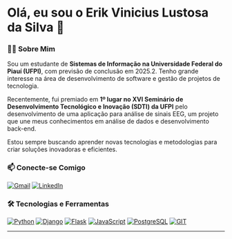 # Olá, eu sou o Erik Vinicius Lustosa da Silva 👋

### 👨‍💻 Sobre Mim
<p>
  Sou um estudante de <strong>Sistemas de Informação na Universidade Federal do Piauí (UFPI)</strong>, com previsão de conclusão em 2025.2. Tenho grande interesse na área de desenvolvimento de software e gestão de projetos de tecnologia.
</p>
<p>
  Recentemente, fui premiado em <strong>1º lugar no XVI Seminário de Desenvolvimento Tecnológico e Inovação (SDTI) da UFPI</strong> pelo desenvolvimento de uma aplicação para análise de sinais EEG, um projeto que une meus conhecimentos em análise de dados e desenvolvimento back-end.
</p>
<p>
  Estou sempre buscando aprender novas tecnologias e metodologias para criar soluções inovadoras e eficientes.
</p>

### 📫 Conecte-se Comigo
<p align="left">
  <a href="mailto:eriklustosa086@gmail.com" target="_blank"><img src="https://img.shields.io/badge/Gmail-D14836?style=for-the-badge&logo=gmail&logoColor=white" alt="Gmail"></a>
  <a href="https://www.linkedin.com/in/eriklustosa" target="_blank"><img src="https://img.shields.io/badge/LinkedIn-0077B5?style=for-the-badge&logo=linkedin&logoColor=white" alt="LinkedIn"></a>
</p>

### 🛠️ Tecnologias e Ferramentas
<p align="left">
  <a href="https://www.python.org" target="_blank" rel="noreferrer"><img src="https://img.shields.io/badge/Python-3776AB?style=for-the-badge&logo=python&logoColor=white" alt="Python"></a>
  <a href="https://www.djangoproject.com/" target="_blank" rel="noreferrer"><img src="https://img.shields.io/badge/Django-092E20?style=for-the-badge&logo=django&logoColor=white" alt="Django"></a>
  <a href="https://flask.palletsprojects.com/" target="_blank" rel="noreferrer"><img src="https://img.shields.io/badge/Flask-000000?style=for-the-badge&logo=flask&logoColor=white" alt="Flask"></a>
  <a href="https://developer.mozilla.org/en-US/docs/Web/JavaScript" target="_blank" rel="noreferrer"><img src="https://img.shields.io/badge/JavaScript-F7DF1E?style=for-the-badge&logo=javascript&logoColor=black" alt="JavaScript"></a>
  <a href="https://www.postgresql.org" target="_blank" rel="noreferrer"><img src="https://img.shields.io/badge/PostgreSQL-316192?style=for-the-badge&logo=postgresql&logoColor=white" alt="PostgreSQL"></a>
  <a href="https://git-scm.com/" target="_blank" rel="noreferrer"><img src="https://img.shields.io/badge/GIT-E44C30?style=for-the-badge&logo=git&logoColor=white" alt="GIT"></a>
</p>

---

###
